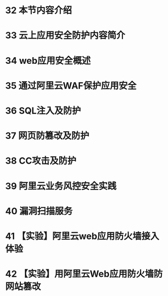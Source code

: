 # 32 本节内容介绍

# 33 云上应用安全防护内容简介

# 34 web应用安全概述

# 35 通过阿里云WAF保护应用安全

# 36 SQL注入及防护

# 37 网页防篡改及防护

# 38 CC攻击及防护

# 39 阿里云业务风控安全实践

# 40 漏洞扫描服务

# 41 【实验】阿里云web应用防火墙接入体验

# 42 【实验】用阿里云Web应用防火墙防网站篡改